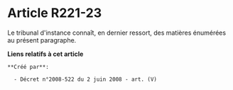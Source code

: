 # Article R221-23

Le tribunal d'instance connaît, en dernier ressort, des matières énumérées au présent paragraphe.

**Liens relatifs à cet article**

	**Créé par**:

	  - Décret n°2008-522 du 2 juin 2008 - art. (V)
